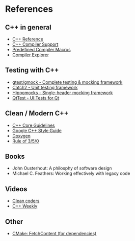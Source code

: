 # References

## C++ in general
* [C++ Reference](https://en.cppreference.com/w/)
* [C++ Compiler Support](https://en.cppreference.com/w/cpp/compiler_support)
* [Predefined Compiler Macros](https://sourceforge.net/p/predef/wiki/Home/)
* [Compiler Explorer](https://godbo.lt/)

## Testing with C++
* [gtest/gmock - Complete testing & mocking framework](https://github.com/google/googletest)
* [Catch2 - Unit testing framework](https://github.com/catchorg/Catch2)
* [Hippomocks - Single-header mocking framework](https://github.com/dascandy/hippomocks)
* [QtTest - UI Tests for Qt](https://doc.qt.io/qt-5/qttest-index.html)

## Clean / Modern C++
* [C++ Core Guidelines](https://isocpp.github.io/CppCoreGuidelines/CppCoreGuidelines)
* [Google C++ Style Guide](https://google.github.io/styleguide/cppguide.html)
* [Doxygen](https://www.doxygen.nl/index.html)
* [Rule of 3/5/0](https://en.cppreference.com/w/cpp/language/rule_of_three)

## Books

* John Ousterhout: A philosphy of software design
* Michael C. Feathers: Working effectively with legacy code

## Videos

* [Clean coders](https://www.cleancoders.com/)
* [C++ Weekly](https://www.youtube.com/watch?v=EJtqHLvAIZE&list=PLs3KjaCtOwSZ2tbuV1hx8Xz-rFZTan2J1)

## Other

* [CMake: FetchContent (for dependencies)](https://cmake.org/cmake/help/latest/module/FetchContent.html)
